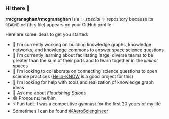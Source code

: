 ### Hi there 👋

**rmcgranaghan/rmcgranaghan** is a ✨ _special_ ✨ repository because its `README.md` (this file) appears on your GitHub profile.

Here are some ideas to get you started:

- 🔭 I’m currently working on building knowledge graphs, knowledge networks, and [knowledge commons](https://knowledgestructure.pubpub.org/pub/space-knowledge-commons) to answer space science questions
- 🌱 I’m currently learning about facilitating large, diverse teams to be greater than the sum of their parts and to learn together in the *liminal* spaces
- 👯 I’m looking to collaborate on connecting science questions to open science practices ([Helio-KNOW](https://github.com/rmcgranaghan/Helio-KNOW/blob/main/README.md) is a good project for this)
- 🤔 I’m looking for help with tools and realization of knowledge graph ideas
- 💬 Ask me about *[Flourishing Salons](https://twitter.com/FlourishSalons)*
- 😄 Pronouns: he/him
- ⚡ Fun fact: I was a competitive gymnast for the first 20 years of my life
- Sometimes I can be found [@AeroSciengineer](https://twitter.com/AeroSciengineer)
